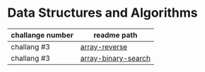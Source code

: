 # Data Structures and Algorithms

|   challange number |  readme path |
| -----------------  | ------------ |
| challang #3        | [array-reverse](./javascript/array-reverse/README.md) |
| challang #3        | [array-binary-search](./javascript/array-binary-search/README.md) |
